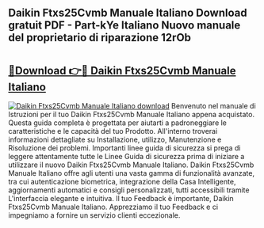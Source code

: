 ## Daikin Ftxs25Cvmb Manuale Italiano Download gratuit PDF - Part-kYe Italiano Nuovo manuale del proprietario di riparazione 12rOb

# <h2><a href="http://dfev04b.blite.top/?on=Daikin+Ftxs25Cvmb+Manuale+Italiano">🔗Download 👉🔴 Daikin Ftxs25Cvmb Manuale Italiano</a></h2>

[![Daikin Ftxs25Cvmb Manuale Italiano download](https://i.imgur.com/lujVjoI.png)](http://dfev04b.blite.top/?on=Daikin+Ftxs25Cvmb+Manuale+Italiano)
Benvenuto nel manuale di Istruzioni per il tuo Daikin Ftxs25Cvmb Manuale Italiano appena acquistato. Questa guida completa è progettata per aiutarti a padroneggiare le caratteristiche e le capacità del tuo Prodotto. All'interno troverai informazioni dettagliate su Installazione, utilizzo, Manutenzione e Risoluzione dei problemi. Importanti linee guida di sicurezza si prega di leggere attentamente tutte le Linee Guida di sicurezza prima di iniziare a utilizzare il nuovo Daikin Ftxs25Cvmb Manuale Italiano. Daikin Ftxs25Cvmb Manuale Italiano offre agli utenti una vasta gamma di funzionalità avanzate, tra cui autenticazione biometrica, integrazione della Casa Intelligente, aggiornamenti automatici e consigli personalizzati, tutti accessibili tramite L'interfaccia elegante e intuitiva. Il tuo Feedback è importante, Daikin Ftxs25Cvmb Manuale Italiano. Apprezziamo il tuo Feedback e ci impegniamo a fornire un servizio clienti eccezionale.
